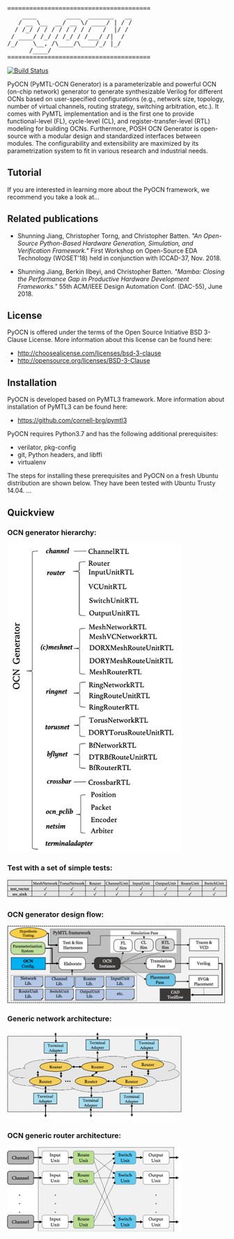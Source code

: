 <pre>
=======================================
    ____        ____  _______   __
   / __ \__  __/ __ \/ ____/ | / /
  / /_/ / / / / / / / /   /  |/ / 
 / ____/ /_/ / /_/ / /___/ /|  /  
/_/    \__, /\____/\____/_/ |_/   
      /____/                      
=======================================
</pre>
[![Build Status](https://travis-ci.com/cornell-brg/posh-ocn.svg?branch=master)](https://travis-ci.com/cornell-brg/posh-ocn)

PyOCN (PyMTL-OCN Generator) is a parameterizable and powerful OCN (on-chip network) generator to generate synthesizable Verilog for different OCNs based on user-specified configurations (e.g., network size, topology, number of virtual channels, routing strategy, switching arbitration, etc.). It comes with PyMTL implementation and is the first one to provide functional-level (FL), cycle-level (CL), and register-transfer-level (RTL) modeling for building OCNs. Furthermore, POSH OCN Generator is open-source with a modular design and standardized interfaces between modules. The configurability and extensibility are maximized by its parametrization system to fit in various research and industrial needs.

Tutorial
--------------------------------------------------------

If you are interested in learning more about the PyOCN framework, we recommend you take a look at...


Related publications
--------------------------------------------------------------------------

- Shunning Jiang, Christopher Torng, and Christopher Batten. _"An Open-Source Python-Based Hardware Generation, Simulation, and Verification Framework."_ First Workshop on Open-Source EDA Technology (WOSET'18) held in conjunction with ICCAD-37, Nov. 2018.

- Shunning Jiang, Berkin Ilbeyi, and Christopher Batten. _"Mamba: Closing the Performance Gap in Productive Hardware Development Frameworks."_ 55th ACM/IEEE Design Automation Conf. (DAC-55), June 2018. 


License
--------------------------------------------------------------------------

PyOCN is offered under the terms of the Open Source Initiative BSD
3-Clause License. More information about this license can be found here:

  - http://choosealicense.com/licenses/bsd-3-clause
  - http://opensource.org/licenses/BSD-3-Clause


Installation
--------------------------------------------------------

PyOCN is developed based on PyMTL3 framework. More information about installation of PyMTL3 can be found here:
  - https://github.com/cornell-brg/pymtl3
  
PyOCN requires Python3.7 and has the following additional prerequisites:

 - verilator, pkg-config
 - git, Python headers, and libffi
 - virtualenv

The steps for installing these prerequisites and PyOCN on a fresh Ubuntu
distribution are shown below. They have been tested with Ubuntu Trusty
14.04.
...

Quickview
--------------------------------------------------------

### OCN generator hierarchy:
<img src="docs/code_hierarchy.png" width="400">

### Test with a set of simple tests:
![test table](docs/test.png)

### OCN generator design flow:
<img src="docs/design_flow.png" width="500">
 
### Generic network architecture:
<img src="docs/noc_structure.png" width="400">
 
### OCN generic router architecture:
<img src="docs/router_structure.png" width="400">

